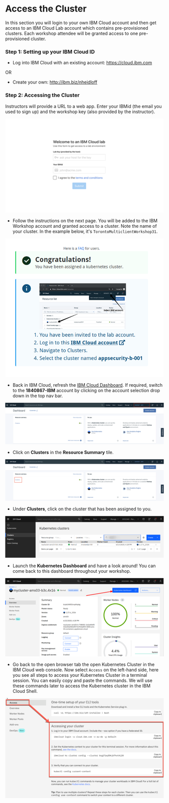 # Access the Cluster

In this section you will login to your own IBM Cloud account and then get access to an IBM Cloud Lab account which contains pre-provisioned clusters. Each workshop attendee will be granted access to one pre-provisioned cluster.

### Step 1: Setting up your IBM Cloud ID

* Log into IBM Cloud with an existing account: <https://cloud.ibm.com>

OR

* Create your own: <http://ibm.biz/nheidloff>

### Step 2: Accessing the Cluster

Instructors will provide a URL to a web app. Enter your IBMid (the email you used to sign up) and the workshop key (also provided by the instructor).

![](../images/cluster-get.png)

* Follow the instructions on the next page. You will be added to the IBM Workshop account and granted access to a cluster. Note the name of your cluster. In the example below, it's `TorontoMulticlientWorkshop31`.

![](../images/cluster-access.png)

* Back in IBM Cloud, refresh the [IBM Cloud Dashboard](https://cloud.ibm.com). If required, switch to the **1840867-IBM** account by clicking on the account selection drop down in the top nav bar.

![](../images/cluster-ibmaccount.png)

* Click on **Clusters** in the **Resource Summary** tile.

![](../images/cluster-dashboard.png)

* Under **Clusters**, click on the cluster that has been assigned to you.

![](../images/cluster-overview.png)

* Launch the **Kubernetes Dashboard** and have a look around! You can come back to this dashboard throughout your workshop.

![](../images/cluster-kubernetes-dashboard.png)

* Go back to the open browser tab the open Kubernetes Cluster in the IBM Cloud web console. Now select `Access` on the left-hand side, here you see all steps to access your Kubernetes Cluster in a terminal session. You can easily copy and paste the commands. We will use these commands later to access the Kubernetes cluster in the IBM Cloud Shell.

![](../images/cluster-access-commands.png)
